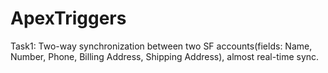 # ApexTriggers
Task1:
Two-way synchronization between two SF accounts(fields: Name, Number, Phone, Billing Address, Shipping Address), almost real-time sync.
